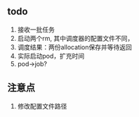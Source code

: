 ## todo
1. 接收一批任务
2. 启动两个rm, 其中调度器的配置文件不同，
3. 调度结果：两份allocation保存并等待返回
4. 实际启动pod，扩充时间
7. pod→job?

## 注意点
1. 修改配置文件路径